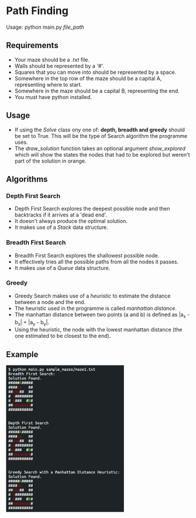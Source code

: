 # Path Finding
Usage: python main.py _file_path_

## Requirements
- Your maze should be a _.txt_ file.
- Walls should be represented by a '#'.
- Squares that you can move into should be represented by a space.
- Somewhere in the top row of the maze should be a capital A, representing where to start.
- Somewhere in the maze should be a capital B, representing the end.
- You must have python installed.

## Usage
- If using the _Solve_ class ony one of: __depth, breadth and greedy__ should be set to True. This will be the type of Search algorithm the programme uses.
- The _draw\_solution_ function takes an optional argument _show\_explored_ which will show the states the nodes that had to be explored but weren't part of the solution in orange.

## Algorithms
### Depth First Search
- Depth First Search explores the deepest possible node and then backtracks if it arrives at a 'dead end'.
- It doesn't always produce the optimal solution.
- It makes use of a _Stack_ data structure.
### Breadth First Search
- Breadth First Search explores the shallowest possible node.
- It effectively tries all the possible paths from all the nodes it passes.
- It makes use of a _Queue_ data structure.
### Greedy
- Greedy Search makes use of a _heuristic_ to estimate the distance between a node and the end.
- The heuristic used in the programme is called _manhattan distance_.
- The manhattan distance between two points (a and b) is defined as |a<sub>x</sub> - b<sub>x</sub>| + |a<sub>y</sub> - b<sub>y</sub>|.
- Using the heuristic, the node with the lowest manhattan distance (the one estimated to be closest to the end). 

## Example
<img src="img/example.png" alt="drawing" height = "400"/>
